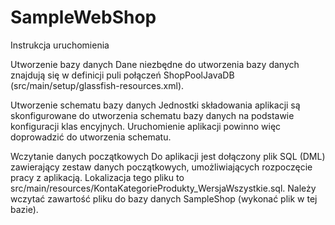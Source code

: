 # SampleWebShop

Instrukcja uruchomienia

Utworzenie bazy danych
Dane niezbędne do utworzenia bazy danych znajdują się w definicji puli połączeń
ShopPoolJavaDB (src/main/setup/glassfish-resources.xml).

Utworzenie schematu bazy danych
Jednostki składowania aplikacji są skonfigurowane do utworzenia schematu bazy danych na
podstawie konfiguracji klas encyjnych. Uruchomienie aplikacji powinno więc doprowadzić do
utworzenia schematu.


Wczytanie danych początkowych
Do aplikacji jest dołączony plik SQL (DML) zawierający zestaw danych początkowych,
umożliwiających rozpoczęcie pracy z aplikacją. Lokalizacja tego pliku to
src/main/resources/KontaKategorieProdukty_WersjaWszystkie.sql. Należy wczytać zawartość pliku
do bazy danych SampleShop (wykonać plik w tej bazie).
